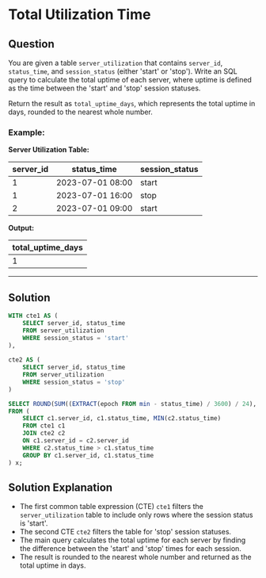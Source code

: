 
# Total Utilization Time

## Question

You are given a table `server_utilization` that contains `server_id`, `status_time`, and `session_status` (either 'start' or 'stop'). Write an SQL query to calculate the total uptime of each server, where uptime is defined as the time between the 'start' and 'stop' session statuses.

Return the result as `total_uptime_days`, which represents the total uptime in days, rounded to the nearest whole number.

### Example:

**Server Utilization Table:**

| server_id | status_time       | session_status |
|-----------|-------------------|----------------|
| 1         | 2023-07-01 08:00  | start          |
| 1         | 2023-07-01 16:00  | stop           |
| 2         | 2023-07-01 09:00  | start          |

**Output:**

| total_uptime_days |
|-------------------|
| 1                 |

---

## Solution

```sql
WITH cte1 AS (
    SELECT server_id, status_time
    FROM server_utilization
    WHERE session_status = 'start'
),
  
cte2 AS (
    SELECT server_id, status_time
    FROM server_utilization
    WHERE session_status = 'stop'
)

SELECT ROUND(SUM((EXTRACT(epoch FROM min - status_time) / 3600) / 24), 0) AS total_uptime_days
FROM (
    SELECT c1.server_id, c1.status_time, MIN(c2.status_time)
    FROM cte1 c1
    JOIN cte2 c2
    ON c1.server_id = c2.server_id
    WHERE c2.status_time > c1.status_time
    GROUP BY c1.server_id, c1.status_time
) x;
```

## Solution Explanation

- The first common table expression (CTE) `cte1` filters the `server_utilization` table to include only rows where the session status is 'start'.
- The second CTE `cte2` filters the table for 'stop' session statuses.
- The main query calculates the total uptime for each server by finding the difference between the 'start' and 'stop' times for each session.
- The result is rounded to the nearest whole number and returned as the total uptime in days.
